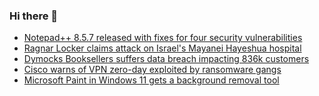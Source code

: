 ### Hi there 👋

<!--START_SECTION:feed-->
* [Notepad++ 8.5.7 released with fixes for four security vulnerabilities](https://www.bleepingcomputer.com/news/security/notepad-plus-plus-857-released-with-fixes-for-four-security-vulnerabilities/)
* [Ragnar Locker claims attack on Israel's Mayanei Hayeshua hospital](https://www.bleepingcomputer.com/news/security/ragnar-locker-claims-attack-on-israels-mayanei-hayeshua-hospital/)
* [Dymocks Booksellers suffers data breach impacting 836k customers](https://www.bleepingcomputer.com/news/security/dymocks-booksellers-suffers-data-breach-impacting-836k-customers/)
* [Cisco warns of VPN zero-day exploited by ransomware gangs](https://www.bleepingcomputer.com/news/security/cisco-warns-of-vpn-zero-day-exploited-by-ransomware-gangs/)
* [Microsoft Paint in Windows 11 gets a background removal tool](https://www.bleepingcomputer.com/news/microsoft/microsoft-paint-in-windows-11-gets-a-background-removal-tool/)
<!--END_SECTION:feed-->

<!--
**frankenk/frankenk** is a ✨ _special_ ✨ repository because its `README.md` (this file) appears on your GitHub profile.

Here are some ideas to get you started:

- 🔭 I’m currently working on ...
- 🌱 I’m currently learning ...
- 👯 I’m looking to collaborate on ...
- 🤔 I’m looking for help with ...
- 💬 Ask me about ...
- 📫 How to reach me: ...
- 😄 Pronouns: ...
- ⚡ Fun fact: ...
-->



